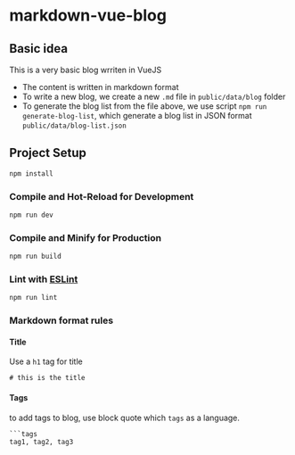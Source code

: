 # markdown-vue-blog

## Basic idea

This is a very basic blog wrriten in VueJS
- The content is written in markdown format
- To write a new blog, we create a new `.md` file in `public/data/blog` folder
- To generate the blog list from the file above, we use script `npm run generate-blog-list`, which generate a blog list in JSON format `public/data/blog-list.json`

## Project Setup

```sh
npm install
```

### Compile and Hot-Reload for Development

```sh
npm run dev
```

### Compile and Minify for Production

```sh
npm run build
```

### Lint with [ESLint](https://eslint.org/)

```sh
npm run lint
```

### Markdown format rules

#### Title
Use a `h1` tag for title
```
# this is the title
```

#### Tags
to add tags to blog, use block quote which `tags` as a language.

```
```tags
tag1, tag2, tag3
```
```
